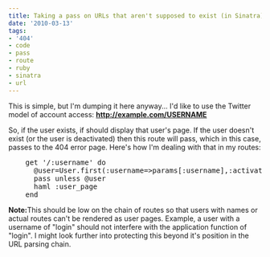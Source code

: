 ```yaml
---
title: Taking a pass on URLs that aren't supposed to exist (in Sinatra)
date: '2010-03-13'
tags:
- '404'
- code
- pass
- route
- ruby
- sinatra
- url
---
```


This is simple, but I'm dumping it here anyway... I'd like to use the Twitter model of account access: <strong>http://example.com/USERNAME</strong>

So, if the user exists, if should display that user's page. If the user doesn't exist (or the user is deactivated) then this route will pass, which in this case, passes to the 404 error page. Here's how I'm dealing with that in my routes:

<pre lang="ruby" line="1">
    get '/:username' do
      @user=User.first(:username=>params[:username],:activated=>true)
      pass unless @user
      haml :user_page
    end
</pre>

<strong>Note:</strong>This should be low on the chain of routes so that users with names or actual routes can't be rendered as user pages. Example, a user with a username of "login" should not interfere with the application function of "login". I might look further into protecting this beyond it's position in the URL parsing chain.

